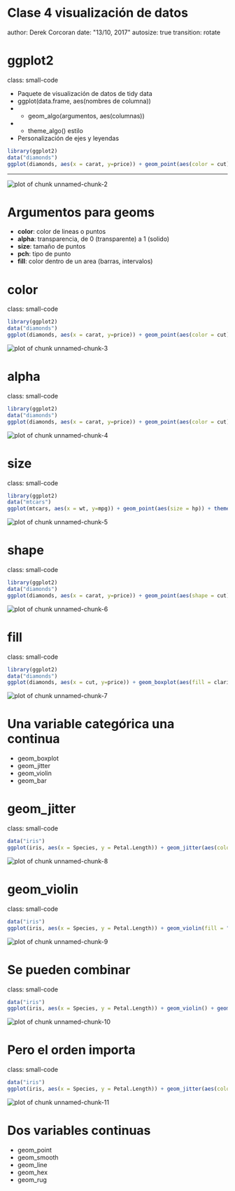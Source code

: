 <style>
.reveal h1, .reveal h2, .reveal h3 {
  word-wrap: normal;
  -moz-hyphens: none;
}
</style>

<style>
.small-code pre code {
  font-size: 1em;
}
</style>

Clase 4 visualización de datos
========================================================
author: Derek Corcoran
date: "13/10, 2017"
autosize: true
transition: rotate

ggplot2
========================================================
class: small-code

* Paquete de visualización de datos de tidy data
* ggplot(data.frame, aes(nombres de columna))
* + geom_algo(argumentos, aes(columnas))
* + theme_algo() estilo
* Personalización de ejes y leyendas


```r
library(ggplot2)
data("diamonds")
ggplot(diamonds, aes(x = carat, y=price)) + geom_point(aes(color = cut))
```

***

![plot of chunk unnamed-chunk-2](Clase4Visualizacion-figure/unnamed-chunk-2-1.png)

Argumentos para geoms
=================

* **color**: color de lineas o puntos 
* **alpha**: transparencia, de 0 (transparente) a 1 (solido)
* **size**: tamaño de puntos
* **pch**: tipo de punto
* **fill**: color dentro de un area (barras, intervalos)

color
=================
class: small-code


```r
library(ggplot2)
data("diamonds")
ggplot(diamonds, aes(x = carat, y=price)) + geom_point(aes(color = cut)) + theme_classic()
```

![plot of chunk unnamed-chunk-3](Clase4Visualizacion-figure/unnamed-chunk-3-1.png)

alpha
=================
class: small-code


```r
library(ggplot2)
data("diamonds")
ggplot(diamonds, aes(x = carat, y=price)) + geom_point(aes(color = cut), alpha = 0.1) + theme_classic()
```

![plot of chunk unnamed-chunk-4](Clase4Visualizacion-figure/unnamed-chunk-4-1.png)

size
=================
class: small-code


```r
library(ggplot2)
data("mtcars")
ggplot(mtcars, aes(x = wt, y=mpg)) + geom_point(aes(size = hp)) + theme_classic()
```

![plot of chunk unnamed-chunk-5](Clase4Visualizacion-figure/unnamed-chunk-5-1.png)

shape
=================
class: small-code


```r
library(ggplot2)
data("diamonds")
ggplot(diamonds, aes(x = carat, y=price)) + geom_point(aes(shape = cut)) + theme_classic()
```

![plot of chunk unnamed-chunk-6](Clase4Visualizacion-figure/unnamed-chunk-6-1.png)

fill
=================
class: small-code


```r
library(ggplot2)
data("diamonds")
ggplot(diamonds, aes(x = cut, y=price)) + geom_boxplot(aes(fill = clarity)) + theme_classic()
```

![plot of chunk unnamed-chunk-7](Clase4Visualizacion-figure/unnamed-chunk-7-1.png)

Una variable categórica una continua
===========

* geom_boxplot
* geom_jitter
* geom_violin
* geom_bar

geom_jitter
==================
class: small-code


```r
data("iris")
ggplot(iris, aes(x = Species, y = Petal.Length)) + geom_jitter(aes(color = Species))
```

![plot of chunk unnamed-chunk-8](Clase4Visualizacion-figure/unnamed-chunk-8-1.png)

geom_violin
================
class: small-code


```r
data("iris")
ggplot(iris, aes(x = Species, y = Petal.Length)) + geom_violin(fill = "red")
```

![plot of chunk unnamed-chunk-9](Clase4Visualizacion-figure/unnamed-chunk-9-1.png)

Se pueden combinar
============
class: small-code


```r
data("iris")
ggplot(iris, aes(x = Species, y = Petal.Length)) + geom_violin() + geom_jitter(aes(color = Species))
```

![plot of chunk unnamed-chunk-10](Clase4Visualizacion-figure/unnamed-chunk-10-1.png)

Pero el orden importa
============
class: small-code


```r
data("iris")
ggplot(iris, aes(x = Species, y = Petal.Length)) + geom_jitter(aes(color = Species)) + geom_violin()
```

![plot of chunk unnamed-chunk-11](Clase4Visualizacion-figure/unnamed-chunk-11-1.png)


Dos variables continuas
===========

* geom_point
* geom_smooth
* geom_line
* geom_hex
* geom_rug
